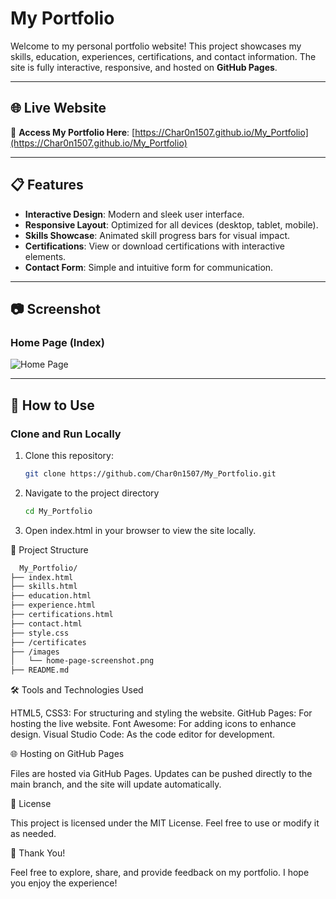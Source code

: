 # My Portfolio

Welcome to my personal portfolio website! This project showcases my skills, education, experiences, certifications, and contact information. The site is fully interactive, responsive, and hosted on **GitHub Pages**.

---

## 🌐 Live Website
🔗 **Access My Portfolio Here**: [https://Char0n1507.github.io/My_Portfolio](https://Char0n1507.github.io/My_Portfolio)

---

## 📋 Features
- **Interactive Design**: Modern and sleek user interface.
- **Responsive Layout**: Optimized for all devices (desktop, tablet, mobile).
- **Skills Showcase**: Animated skill progress bars for visual impact.
- **Certifications**: View or download certifications with interactive elements.
- **Contact Form**: Simple and intuitive form for communication.

---

## 📷 Screenshot

### Home Page (Index)
![Home Page](index.jpeg)

---

## 🚀 How to Use

### Clone and Run Locally
1. Clone this repository:
   ```bash
   git clone https://github.com/Char0n1507/My_Portfolio.git
2. Navigate to the project directory
   ```bash
   cd My_Portfolio
3. Open index.html in your browser to view the site locally.

📂 Project Structure
```bash
  My_Portfolio/
├── index.html
├── skills.html
├── education.html
├── experience.html
├── certifications.html
├── contact.html
├── style.css
├── /certificates
├── /images
│   └── home-page-screenshot.png
├── README.md
```
🛠️ Tools and Technologies Used

  HTML5, CSS3: For structuring and styling the website.
  GitHub Pages: For hosting the live website.
  Font Awesome: For adding icons to enhance design.
  Visual Studio Code: As the code editor for development.

🌐 Hosting on GitHub Pages

  Files are hosted via GitHub Pages.
  Updates can be pushed directly to the main branch, and the site will update automatically.

📄 License

  This project is licensed under the MIT License. Feel free to use or modify it as needed.
  
🌟 Thank You!

  Feel free to explore, share, and provide feedback on my portfolio. I hope you enjoy the experience!
